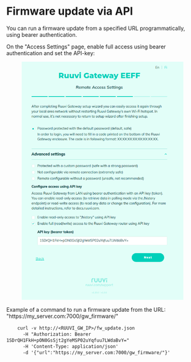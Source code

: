# Firmware update via API

You can run a firmware update from a specified URL programmatically, using bearer authentication.

On the "Access Settings" page, enable full access using bearer authentication and set the API-key:

<figure><img src="../../.gitbook/assets/Screenshot from 2023-12-13 10-20-48.png" alt=""><figcaption></figcaption></figure>

Example of a command to run a firmware update from the URL: "https://my\_server.com:7000/gw\_firmware/"

```shell
    curl -v http://<RUUVI_GW_IP>/fw_update.json 
      -H "Authorization: Bearer 1SDrQH1FkH+pON0GsSjt2gYeMSP02uYqfuu7LWdaBvY=" 
      -H 'Content-Type: application/json' 
      -d '{"url":"https://my_server.com:7000/gw_firmware/"}'
```
